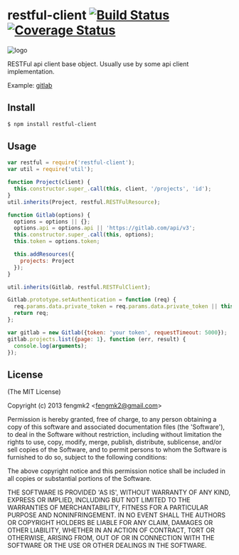 restful-client [![Build Status](https://secure.travis-ci.org/fengmk2/restful-client.png)](http://travis-ci.org/fengmk2/restful-client) [![Coverage Status](https://coveralls.io/repos/fengmk2/restful-client/badge.png)](https://coveralls.io/r/fengmk2/restful-client)
=======

![logo](https://raw.github.com/fengmk2/restful-client/master/logo.png)

RESTFul api client base object. Usually use by some api client implementation.

Example: [gitlab](https://github.com/fengmk2/gitlab)

## Install

```bash
$ npm install restful-client
```

## Usage

```js
var restful = require('restful-client');
var util = require('util');

function Project(client) {
  this.constructor.super_.call(this, client, '/projects', 'id');
}
util.inherits(Project, restful.RESTFulResource);

function Gitlab(options) {
  options = options || {};
  options.api = options.api || 'https://gitlab.com/api/v3';
  this.constructor.super_.call(this, options);
  this.token = options.token;

  this.addResources({
    projects: Project
  });
}

util.inherits(Gitlab, restful.RESTFulClient);

Gitlab.prototype.setAuthentication = function (req) {
  req.params.data.private_token = req.params.data.private_token || this.token;
  return req;
};

var gitlab = new Gitlab({token: 'your token', requestTimeout: 5000});
gitlab.projects.list({page: 1}, function (err, result) {
  console.log(arguments);
});
```

## License 

(The MIT License)

Copyright (c) 2013 fengmk2 &lt;fengmk2@gmail.com&gt;

Permission is hereby granted, free of charge, to any person obtaining
a copy of this software and associated documentation files (the
'Software'), to deal in the Software without restriction, including
without limitation the rights to use, copy, modify, merge, publish,
distribute, sublicense, and/or sell copies of the Software, and to
permit persons to whom the Software is furnished to do so, subject to
the following conditions:

The above copyright notice and this permission notice shall be
included in all copies or substantial portions of the Software.

THE SOFTWARE IS PROVIDED 'AS IS', WITHOUT WARRANTY OF ANY KIND,
EXPRESS OR IMPLIED, INCLUDING BUT NOT LIMITED TO THE WARRANTIES OF
MERCHANTABILITY, FITNESS FOR A PARTICULAR PURPOSE AND NONINFRINGEMENT.
IN NO EVENT SHALL THE AUTHORS OR COPYRIGHT HOLDERS BE LIABLE FOR ANY
CLAIM, DAMAGES OR OTHER LIABILITY, WHETHER IN AN ACTION OF CONTRACT,
TORT OR OTHERWISE, ARISING FROM, OUT OF OR IN CONNECTION WITH THE
SOFTWARE OR THE USE OR OTHER DEALINGS IN THE SOFTWARE.
